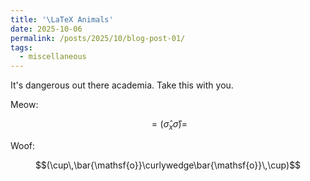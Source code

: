 ```yaml
---
title: '\LaTeX Animals'
date: 2025-10-06
permalink: /posts/2025/10/blog-post-01/
tags:
  - miscellaneous
---
```


It's dangerous out there academia. Take this with you.

Meow:
<p>

$$= (\hat{\sigma}_{x} \hat{\sigma}) =$$
</p>

Woof:
<p>

$$(\cup\,\bar{\mathsf{o}}\curlywedge\bar{\mathsf{o}}\,\cup)$$
</p>